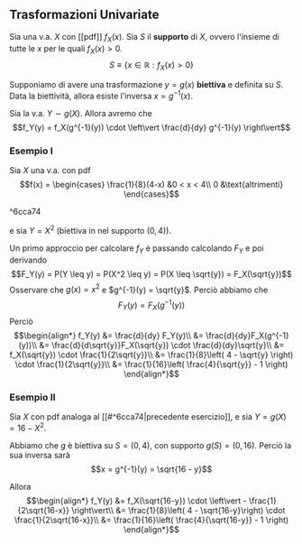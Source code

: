 ## Trasformazioni Univariate
Sia una v.a. $X$ con [[pdf]] $f_X(x)$.
Sia $S$ il **supporto** di $X$, ovvero l'insieme di tutte le $x$ per le quali $f_X(x) > 0$.
$$S \equiv \{x \in \mathbb{R} : f_X(x) > 0\}$$

Supponiamo di avere una trasformazione $y = g(x)$ **biettiva** e definita su $S$.
Data la biettività, allora esiste l'inversa $x = g^{-1}(x)$.


Sia la v.a. $Y \sim g(X)$.
Allora avremo che
$$f_Y(y) = f_X(g^{-1}(y)) \cdot \left\vert \frac{d}{dy} g^{-1}(y) \right\vert$$

### Esempio I 
Sia $X$ una v.a. con pdf
$$f(x) = \begin{cases}
\frac{1}{8}(4-x) &0 < x < 4\\
0 &\text{altrimenti}
\end{cases}$$

^6cca74

e sia $Y = X^2$ (biettiva in nel supporto $(0,4)$).

Un primo approccio per calcolare $f_Y$ è passando calcolando $F_Y$ e poi derivando
$$F_Y(y) = P(Y \leq y) = P(X^2 \leq y) = P(X \leq \sqrt{y}) = F_X(\sqrt{y})$$
Osservare che $g(x) = x^2$ e $g^{-1}(y) = \sqrt{y}$.
Perciò abbiamo che
$$F_Y(y) = F_X(g^{-1}(y))$$
Perciò
$$\begin{align*}
f_Y(y)
&= \frac{d}{dy} F_Y(y)\\
&= \frac{d}{dy}F_X(g^{-1}(y))\\
&= \frac{d}{d\sqrt{y}}F_X(\sqrt{y}) \cdot \frac{d}{dy}\sqrt{y}\\
&= f_X(\sqrt{y}) \cdot \frac{1}{2\sqrt{y}}\\
&= \frac{1}{8}\left( 4 - \sqrt{y} \right) \cdot \frac{1}{2\sqrt{y}}\\
&= \frac{1}{16}\left( \frac{4}{\sqrt{y}} - 1 \right)
\end{align*}$$

### Esempio II
Sia $X$ con pdf analoga al [[#^6cca74|precedente esercizio]], e sia $Y = g(X) = 16 - X^2$.

Abbiamo che $g$ è biettiva su $S = (0, 4)$, con supporto $g(S) = (0, 16)$.
Perciò la sua inversa sarà
$$x = g^{-1}(y) = \sqrt{16 - y}$$

Allora 
$$\begin{align*}
f_Y(y)
&= f_X(\sqrt{16-y}) \cdot \left\vert - \frac{1}{2\sqrt{16-x}} \right\vert\\
&= \frac{1}{8}\left( 4 - \sqrt{16-y}\right) \cdot \frac{1}{2\sqrt{16-x}}\\
&= \frac{1}{16}\left( \frac{4}{\sqrt{16-y}} - 1 \right)
\end{align*}$$
